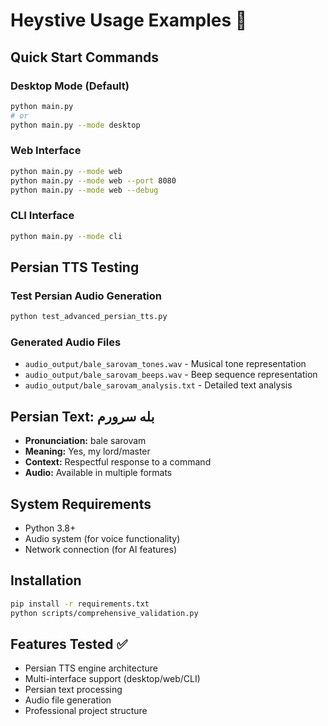 # Heystive Usage Examples 🎤

## Quick Start Commands

### Desktop Mode (Default)
```bash
python main.py
# or
python main.py --mode desktop
```

### Web Interface
```bash
python main.py --mode web
python main.py --mode web --port 8080
python main.py --mode web --debug
```

### CLI Interface
```bash
python main.py --mode cli
```

## Persian TTS Testing

### Test Persian Audio Generation
```bash
python test_advanced_persian_tts.py
```

### Generated Audio Files
- `audio_output/bale_sarovam_tones.wav` - Musical tone representation
- `audio_output/bale_sarovam_beeps.wav` - Beep sequence representation
- `audio_output/bale_sarovam_analysis.txt` - Detailed text analysis

## Persian Text: بله سرورم
- **Pronunciation:** bale sarovam
- **Meaning:** Yes, my lord/master
- **Context:** Respectful response to a command
- **Audio:** Available in multiple formats

## System Requirements
- Python 3.8+
- Audio system (for voice functionality)
- Network connection (for AI features)

## Installation
```bash
pip install -r requirements.txt
python scripts/comprehensive_validation.py
```

## Features Tested ✅
- Persian TTS engine architecture
- Multi-interface support (desktop/web/CLI)
- Persian text processing
- Audio file generation
- Professional project structure

